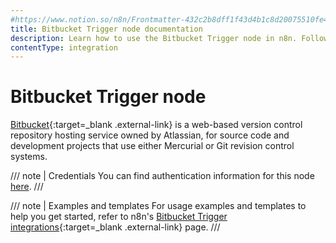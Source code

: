 ```yaml
---
#https://www.notion.so/n8n/Frontmatter-432c2b8dff1f43d4b1c8d20075510fe4
title: Bitbucket Trigger node documentation
description: Learn how to use the Bitbucket Trigger node in n8n. Follow technical documentation to integrate Bitbucket Trigger node into your workflows.
contentType: integration
---
```


# Bitbucket Trigger node

[Bitbucket](https://bitbucket.org/){:target=_blank .external-link} is a web-based version control repository hosting service owned by Atlassian, for source code and development projects that use either Mercurial or Git revision control systems.

/// note | Credentials
You can find authentication information for this node [here](/integrations/builtin/credentials/bitbucket/).
///

///  note  | Examples and templates
For usage examples and templates to help you get started, refer to n8n's [Bitbucket Trigger integrations](https://n8n.io/integrations/bitbucket-trigger/){:target=_blank .external-link} page.
///
